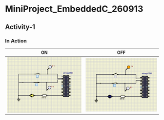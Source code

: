 # MiniProject_EmbeddedC_260913
## Activity-1
### In Action

|ON|OFF|
|--|--|
| ![screen 1500px](simulation\Activity1_ON.PNG)| ![screen 1500px](simulation\Activity1_OFF.PNG)|
